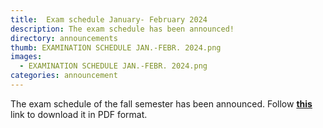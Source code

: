 ```yaml
---
title:  Exam schedule January- February 2024
description: The exam schedule has been announced!
directory: announcements
thumb: EXAMINATION SCHEDULE JAN.-FEBR. 2024.png
images:
  - EXAMINATION SCHEDULE JAN.-FEBR. 2024.png
categories: announcement
---
```

The exam schedule of the fall semester has been announced.
Follow <a href="{{ site.baseurl }}/files/EXAMINATION SCHEDULE JAN.-FEBR. 2024.pdf" target="_blank"><strong>this</strong></a> link to download it in PDF format.
